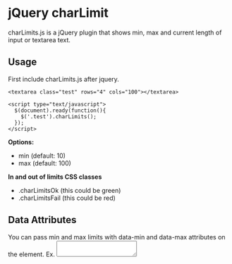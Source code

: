 # jQuery charLimit
charLimits.js is a jQuery plugin that shows min, max
and current length of input or textarea text.

## Usage
First include charLimits.js after jquery.

    <textarea class="test" rows="4" cols="100"></textarea>

    <script type="text/javascript">
      $(document).ready(function(){
        $('.test').charLimits();
      });
    </script>

**Options:**

* min (default: 10)
* max (default: 100)

**In and out of limits CSS classes**

* .charLimitsOk (this could be green)
* .charLimitsFail (this could be red)

## Data Attributes
You can pass min and max limits with data-min and data-max attributes on the element.
Ex.
    <textarea class="test" data-min="1" data-max="30"></textarea>
